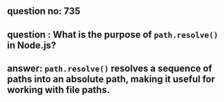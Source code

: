 
      
## question no: 735

## question : What is the purpose of `path.resolve()` in Node.js?

## answer: `path.resolve()` resolves a sequence of paths into an absolute path, making it useful for working with file paths.
      